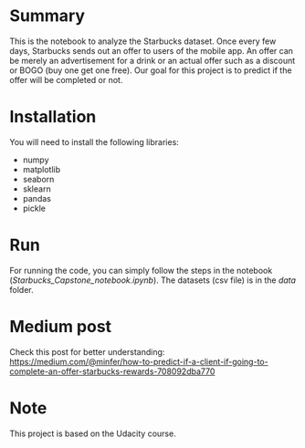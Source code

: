 # Summary
This is the notebook to analyze the Starbucks dataset. Once every few days, Starbucks sends out an offer to users of the mobile app. An offer can be merely an advertisement for a drink or an actual offer such as a discount or BOGO (buy one get one free). Our goal for this project is to predict if the offer will be completed or not.

# Installation
You will need to install the following libraries:
- numpy
- matplotlib
- seaborn
- sklearn
- pandas
- pickle

# Run
For running the code, you can simply follow the steps in the notebook (_Starbucks_Capstone_notebook.ipynb_). 
The datasets (csv file) is in the _data_ folder.

# Medium post
Check this post for better understanding: 
https://medium.com/@minfer/how-to-predict-if-a-client-if-going-to-complete-an-offer-starbucks-rewards-708092dba770

# Note
This project is based on the Udacity course.
